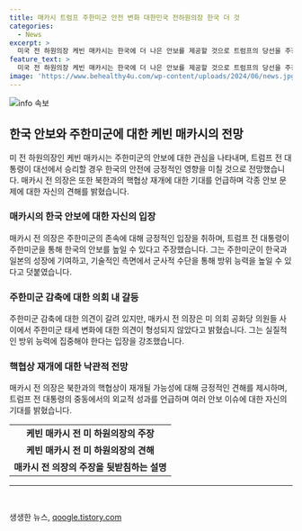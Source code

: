 ```yaml
---
title: 매카시 트럼프 주한미군 안전 변화 대한민국 전하원의장 한국 더 것
categories:
  - News
excerpt: >
  미국 전 하원의장 케빈 매카시는 한국에 더 나은 안보를 제공할 것으로 트럼프의 당선을 주장하며 주한미군 철수에 반대하고, 실질적 방위능력과 중요성을 강조했다. 또한 북한과의 핵 협상 재개에 긍정적인 기대를 표명했으며, 중국과의 경쟁에 주한미군 배치 재고가 제안됐지만 미 의회 내에서 변화에 대한 여론은 분분한 상황이라고 전했다.
feature_text: >
  미국 전 하원의장 케빈 매카시는 한국에 더 나은 안보를 제공할 것으로 트럼프의 당선을 주장하며 주한미군 철수에 반대하고, 실질적 방위능력과 중요성을 강조했다. 또한 북한과의 핵 협상 재개에 긍정적인 기대를 표명했으며, 중국과의 경쟁에 주한미군 배치 재고가 제안됐지만 미 의회 내에서 변화에 대한 여론은 분분한 상황이라고 전했다.
image: 'https://www.behealthy4u.com/wp-content/uploads/2024/06/news.jpg'
---
```


<p><img src="https://www.behealthy4u.com/wp-content/uploads/2024/06/news.jpg" alt="info 속보" /></p>

<h2 data-ke-size="size26">한국 안보와 주한미군에 대한 케빈 매카시의 전망</h2>

<p data-ke-size="size16">미 전 하원의장인 케빈 매카시는 주한미군의 안보에 대한 관심을 나타내며, 트럼프 전 대통령이 대선에서 승리할 경우 한국의 안전에 긍정적인 영향을 미칠 것으로 전망했습니다. 매카시 전 의장은 또한 북한과의 핵협상 재개에 대한 기대를 언급하며 각종 안보 문제에 대한 자신의 견해를 밝혔습니다.</p>

<h3 data-ke-size="size24">매카시의 한국 안보에 대한 자신의 입장</h3>

<p data-ke-size="size16">매카시 전 의장은 주한미군의 존속에 대해 긍정적인 입장을 취하며, 트럼프 전 대통령이 주한미군을 통해 한국의 안보를 높일 수 있다고 주장했습니다. 그는 주한미군이 한국과 일본의 성장에 기여하고, 기술적인 측면에서 군사적 수단을 통해 방위 능력을 높일 수 있다고 덧붙였습니다.</p>

<h3 data-ke-size="size24">주한미군 감축에 대한 의회 내 갈등</h3>

<p data-ke-size="size16">주한미군 감축에 대한 의견이 갈려 있지만, 매카시 전 의장은 미 의회 공화당 의원들 사이에서 주한미군 태세 변화에 대한 의견이 형성되지 않았다고 밝혔습니다. 그는 실질적인 방위 능력에 집중해야 한다는 입장을 강조했습니다.</p>

<h3 data-ke-size="size24">핵협상 재개에 대한 낙관적 전망</h3>

<p data-ke-size="size16">매카시 전 의장은 북한과의 핵협상이 재개될 가능성에 대해 긍정적인 견해를 제시하며, 트럼프 전 대통령의 중동에서의 외교적 성과를 언급하며 여러 안보 이슈에 대한 자신의 기대를 밝혔습니다.</p>

<table>
  <tr>
    <td style="text-align: center; height: 17px;"><b>케빈 매카시 전 미 하원의장의 주장</b></td>
  </tr>
  <tr>
    <td style="text-align: center; height: 17px;"><b>케빈 매카시 전 미 하원의장의 견해</b></td>
  </tr>
  <tr>
    <td style="text-align: center; height: 17px;"><b>매카시 전 의장의 주장을 뒷받침하는 설명</b></td>
  </tr>
</table>

<hr>

<p data-ke-size="size16">&nbsp;</p>
생생한 뉴스, <a href="https://qoogle.tistory.com" rel="dofollow">qoogle.tistory.com</a>


